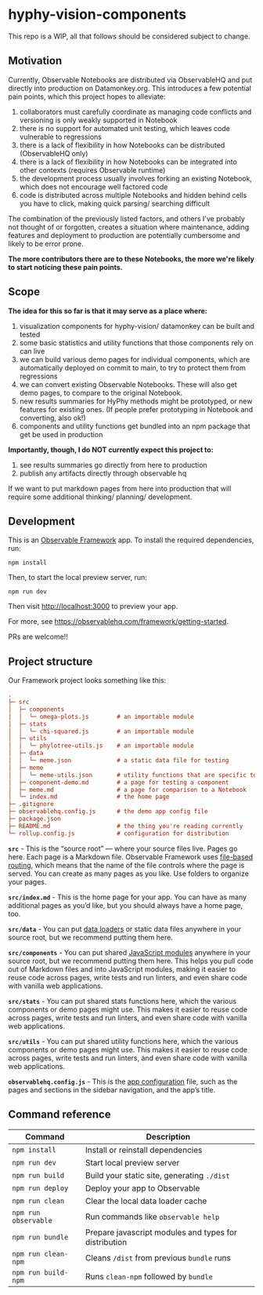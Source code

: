 # hyphy-vision-components

This repo is a WIP, all that follows should be considered subject to change.

## Motivation
Currently, Observable Notebooks are distributed via ObservableHQ and put directly into production on Datamonkey.org.
This introduces a few potential pain points, which this project hopes to alleviate:
1. collaborators must carefully coordinate as managing code conflicts and versioning is only weakly supported in Notebook
2. there is no support for automated unit testing, which leaves code vulnerable to regressions
3. there is a lack of flexibility in how Notebooks can be distributed (ObservableHQ only)
4. there is a lack of flexibility in how Notebooks can be integrated into other contexts (requires Observable runtime)
5. the development process usually involves forking an existing Notebook, which does not encourage well factored code
6. code is distributed across multiple Notebooks and hidden behind cells you have to click, making quick parsing/ searching difficult

The combination of the previously listed factors, and others I've probably not thought of or forgotten, creates a situation where maintenance, adding features and deployment to production are potentially cumbersome and likely to be error prone.

**The more contributors there are to these Notebooks, the more we're likely to start noticing these pain points.**

## Scope

**The idea for this so far is that it may serve as a place where:**
1. visualization components for hyphy-vision/ datamonkey can be built and tested
2. some basic statistics and utility functions that those components rely on can live
3. we can build various demo pages for individual components, which are automatically deployed on commit to main, to try to protect them from regressions
4. we can convert existing Observable Notebooks. These will also get demo pages, to compare to the original Notebook. 
5. new results summaries for HyPhy methods might be prototyped, or new features for existing ones. (If people prefer prototyping in Notebook and converting, also ok!)
6. components and utility functions get bundled into an npm package that get be used in production


**Importantly, though, I do NOT currently expect this project to:**
1. see results summaries go directly from here to production
2. publish any artifacts directly through observable hq

If we want to put markdown pages from here into production that will require some additional thinking/ planning/ development.

## Development

This is an [Observable Framework](https://observablehq.com/framework/) app. To install the required dependencies, run:

```
npm install
```

Then, to start the local preview server, run:

```
npm run dev
```

Then visit <http://localhost:3000> to preview your app.

For more, see <https://observablehq.com/framework/getting-started>.

PRs are welcome!!

## Project structure

Our Framework project looks something like this:

```ini
.
├─ src
│  ├─ components
│  │  └─ omega-plots.js        # an importable module
│  ├─ stats
│  │  └─ chi-squared.js        # an importable module
│  ├─ utils
│  │  └─ phylotree-utils.js    # an importable module
│  ├─ data
│  │  └─ meme.json             # a static data file for testing
│  ├─ meme
│  │  └─ meme-utils.json       # utility functions that are specific to meme
│  ├─ component-demo.md        # a page for testing a component
│  ├─ meme.md                  # a page for comparison to a Notebook
│  └─ index.md                 # the home page
├─ .gitignore
├─ observablehq.config.js      # the demo app config file
├─ package.json
├─ README.md                   # the thing you're reading currently
└─ rollup.config.js            # configuration for distribution
```

**`src`** - This is the “source root” — where your source files live. Pages go here. Each page is a Markdown file. Observable Framework uses [file-based routing](https://observablehq.com/framework/project-structure#routing), which means that the name of the file controls where the page is served. You can create as many pages as you like. Use folders to organize your pages.

**`src/index.md`** - This is the home page for your app. You can have as many additional pages as you’d like, but you should always have a home page, too.

**`src/data`** - You can put [data loaders](https://observablehq.com/framework/data-loaders) or static data files anywhere in your source root, but we recommend putting them here.

**`src/components`** - You can put shared [JavaScript modules](https://observablehq.com/framework/imports) anywhere in your source root, but we recommend putting them here. This helps you pull code out of Markdown files and into JavaScript modules, making it easier to reuse code across pages, write tests and run linters, and even share code with vanilla web applications.

**`src/stats`** - You can put shared stats functions here, which the various components or demo pages might use. This makes it easier to reuse code across pages, write tests and run linters, and even share code with vanilla web applications.

**`src/utils`** - You can put shared utility functions here, which the various components or demo pages might use. This makes it easier to reuse code across pages, write tests and run linters, and even share code with vanilla web applications.

**`observablehq.config.js`** - This is the [app configuration](https://observablehq.com/framework/config) file, such as the pages and sections in the sidebar navigation, and the app’s title.

## Command reference

| Command              | Description                                              |
| -------------------- | -------------------------------------------------------- |
| `npm install`        | Install or reinstall dependencies                        |
| `npm run dev`        | Start local preview server                               |
| `npm run build`      | Build your static site, generating `./dist`              |
| `npm run deploy`     | Deploy your app to Observable                            |
| `npm run clean`      | Clear the local data loader cache                        |
| `npm run observable` | Run commands like `observable help`                      |
| `npm run bundle`     | Prepare javascript modules and types for distribution    |
| `npm run clean-npm`  | Cleans `/dist` from previous `bundle` runs               |
| `npm run build-npm`  | Runs `clean-npm` followed by `bundle`                   |
